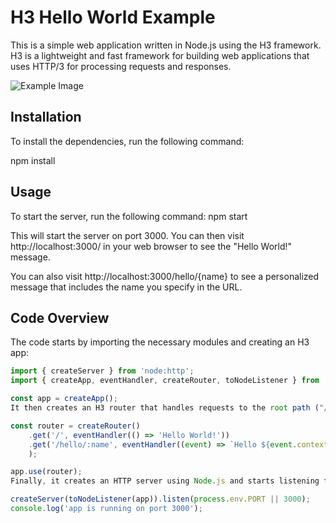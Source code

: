 # H3 Hello World Example

This is a simple web application written in Node.js using the H3 framework. H3 is a lightweight and fast framework for building web applications that uses HTTP/3 for processing requests and responses.

![Example Image]('https://www.zdnet.com/a/img/resize/8c124d7505313d9c9830fb14c6ca9bb1e902dd68/2018/11/12/2df16a7a-72be-437b-ae9a-7267a33085ea/http3.png?auto=webp&width=1280')

## Installation

To install the dependencies, run the following command:

npm install
## Usage

To start the server, run the following command:
npm start


This will start the server on port 3000. You can then visit http://localhost:3000/ in your web browser to see the "Hello World!" message.

You can also visit http://localhost:3000/hello/{name} to see a personalized message that includes the name you specify in the URL.

## Code Overview

The code starts by importing the necessary modules and creating an H3 app:

```js
import { createServer } from 'node:http';
import { createApp, eventHandler, createRouter, toNodeListener } from 'h3';

const app = createApp();
It then creates an H3 router that handles requests to the root path ("/") and the "/hello/{name}" path:

const router = createRouter()
    .get('/', eventHandler(() => 'Hello World!'))
    .get('/hello/:name', eventHandler((event) => `Hello ${event.context.params.name}!`)
    );

app.use(router);
Finally, it creates an HTTP server using Node.js and starts listening for incoming requests:

createServer(toNodeListener(app)).listen(process.env.PORT || 3000);
console.log('app is running on port 3000');

